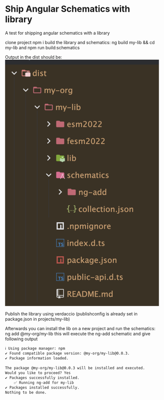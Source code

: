 # Ship Angular Schematics with library

A test for shipping angular schematics with a library

clone project
npm i
build the library and schematics: ng build my-lib && cd my-lib and npm run build:schematics

Output in the dist should be:
![dist](./docs/dist-structure.png)

Publish the library using verdaccio (publishconfig is already set in package.json in projects/my-lib)

Afterwards you can install the lib on a new project and run the schematics: ng add @my-org/my-lib 
this will execute the ng-add schematic and give following output
```
ℹ Using package manager: npm
✔ Found compatible package version: @my-org/my-lib@0.0.3.
✔ Package information loaded.

The package @my-org/my-lib@0.0.3 will be installed and executed.
Would you like to proceed? Yes
✔ Packages successfully installed.
    ✅️ Running ng-add for my-lib
✔ Packages installed successfully.
Nothing to be done.

```
